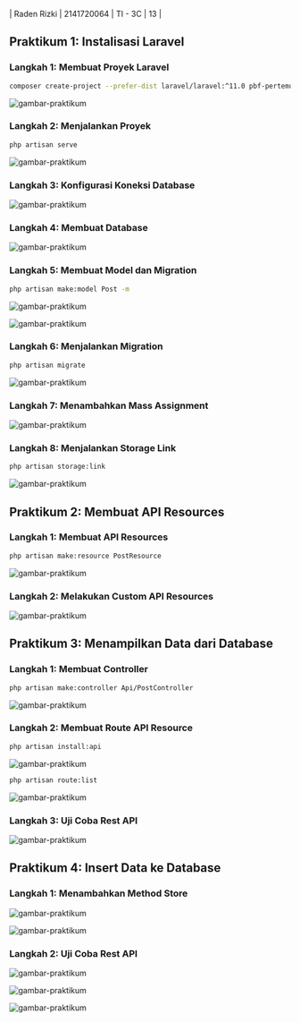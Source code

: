 | Raden Rizki | 2141720064 | TI - 3C | 13 |

## Praktikum 1: Instalisasi Laravel

### Langkah 1: Membuat Proyek Laravel

```bash
composer create-project --prefer-dist laravel/laravel:^11.0 pbf-pertemuan-07-laravel-nextjs
```

![gambar-praktikum](../pbf-pertemuan-07-laravel-nextjs/img/praktikum_1_langkah_1.png)


### Langkah 2: Menjalankan Proyek

```bash
php artisan serve
```

![gambar-praktikum](../pbf-pertemuan-07-laravel-nextjs/img/praktikum_1_langkah_2.png)

### Langkah 3: Konfigurasi Koneksi Database

![gambar-praktikum](../pbf-pertemuan-07-laravel-nextjs/img/praktikum_1_langkah_3.png)

### Langkah 4: Membuat Database

![gambar-praktikum](../pbf-pertemuan-07-laravel-nextjs/img/praktikum_1_langkah_4.png)

### Langkah 5: Membuat Model dan Migration

```bash
php artisan make:model Post -m
```

![gambar-praktikum](../pbf-pertemuan-07-laravel-nextjs/img/praktikum_1_langkah_5_1.png)

![gambar-praktikum](../pbf-pertemuan-07-laravel-nextjs/img/praktikum_1_langkah_5_2.png)

### Langkah 6: Menjalankan Migration

```bash
php artisan migrate
```

![gambar-praktikum](../pbf-pertemuan-07-laravel-nextjs/img/praktikum_1_langkah_6.png)

### Langkah 7: Menambahkan Mass Assignment

![gambar-praktikum](../pbf-pertemuan-07-laravel-nextjs/img/praktikum_1_langkah_7.png)

### Langkah 8: Menjalankan Storage Link

```bash
php artisan storage:link
```

![gambar-praktikum](../pbf-pertemuan-07-laravel-nextjs/img/praktikum_1_langkah_8.png)

## Praktikum 2: Membuat API Resources

### Langkah 1: Membuat API Resources

```bash
php artisan make:resource PostResource
```

![gambar-praktikum](../pbf-pertemuan-07-laravel-nextjs/img/praktikum_2_langkah_1.png)

### Langkah 2: Melakukan Custom API Resources

![gambar-praktikum](../pbf-pertemuan-07-laravel-nextjs/img/praktikum_2_langkah_2.png)

## Praktikum 3: Menampilkan Data dari Database

### Langkah 1: Membuat Controller

```bash
php artisan make:controller Api/PostController
```

![gambar-praktikum](../pbf-pertemuan-07-laravel-nextjs/img/praktikum_3_langkah_1.png)

### Langkah 2: Membuat Route API Resource

```bash
php artisan install:api
```

![gambar-praktikum](../pbf-pertemuan-07-laravel-nextjs/img/praktikum_3_langkah_2_1.png)

```bash
php artisan route:list
```

![gambar-praktikum](../pbf-pertemuan-07-laravel-nextjs/img/praktikum_3_langkah_2_2.png)

### Langkah 3: Uji Coba Rest API

![gambar-praktikum](../pbf-pertemuan-07-laravel-nextjs/img/praktikum_3_langkah_3.png)

## Praktikum 4: Insert Data ke Database

### Langkah 1: Menambahkan Method Store

![gambar-praktikum](../pbf-pertemuan-07-laravel-nextjs/img/praktikum_4_langkah_1_1.png)

![gambar-praktikum](../pbf-pertemuan-07-laravel-nextjs/img/praktikum_4_langkah_1_2.png)

### Langkah 2: Uji Coba Rest API

![gambar-praktikum](../pbf-pertemuan-07-laravel-nextjs/img/praktikum_4_langkah_2_1.png)

![gambar-praktikum](../pbf-pertemuan-07-laravel-nextjs/img/praktikum_4_langkah_2_2.png)

![gambar-praktikum](../pbf-pertemuan-07-laravel-nextjs/img/praktikum_4_langkah_2_3.png)

